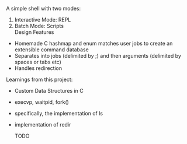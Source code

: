 A simple shell with two modes:   
  1) Interactive Mode: REPL  
  2) Batch Mode: Scripts  
Design Features   
- Homemade C hashmap and enum matches user jobs to create an extensible command database  
- Separates into jobs (delimited by ;) and then arguments (delimited by spaces or tabs etc)  
- Handles redirection  

Learnings from this project:  
- Custom Data Structures in C  
- execvp, waitpid, fork()    
- specifically, the implementation of ls  
- implementation of redir  

  TODO
 
